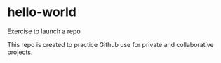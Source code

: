 # hello-world

Exercise to launch a repo

This repo is created to practice Github use for private and collaborative projects.
